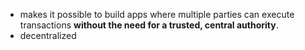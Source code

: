 - makes it possible to build apps where multiple parties can execute transactions **without the need for a trusted, central authority**.
- decentralized